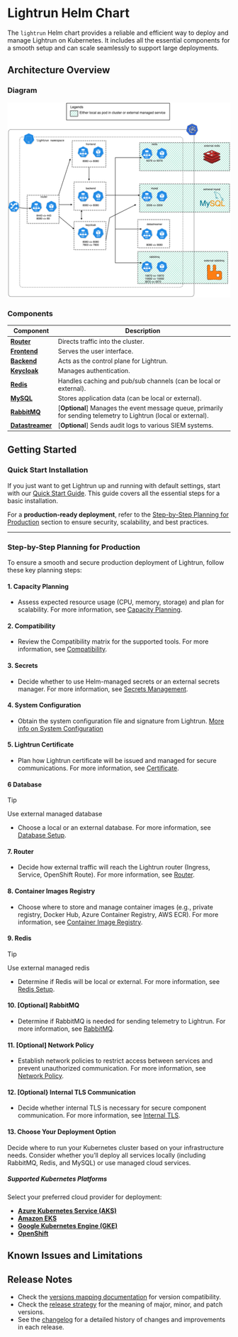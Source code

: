 # Lightrun Helm Chart

The `lightrun` Helm chart provides a reliable and efficient way to deploy and manage Lightrun on Kubernetes. It includes all the essential components for a smooth setup and can scale seamlessly to support large deployments.
## Architecture Overview
### Diagram
![Diagram](docs/images/architecture-diagram.png "diagram")
### Components

| Component                                           | Description                                                                                                    |
| --------------------------------------------------- | -------------------------------------------------------------------------------------------------------------- |
| [**Router**](docs/components/router/index.md)       | Directs traffic into the cluster.                                                                              |
| [**Frontend**](docs/components/frontend.md)         | Serves the user interface.                                                                                     |
| [**Backend**](docs/components/backend.md)           | Acts as the control plane for Lightrun.                                                                        |
| [**Keycloak**](docs/components/keycloak.md)         | Manages authentication.                                                                                        |
| [**Redis**](docs/components/redis.md)               | Handles caching and pub/sub channels (can be local or external).                                               |
| [**MySQL**](docs/components/database.md)            | Stores application data (can be local or external).                                                            |
| [**RabbitMQ**](docs/components/rabbitmq.md)         | [**Optional**] Manages the event message queue, primarily for sending telemetry to Lightrun (local or external). |
| [**Datastreamer**](docs/components/datastreamer.md) | [**Optional**] Sends audit logs to various SIEM systems.                                                         |

## Getting Started
### **Quick Start Installation**

If you just want to get Lightrun up and running with default settings, start with our [Quick Start Guide](docs/installation/quickstart.md). This guide covers all the essential steps for a basic installation.

For a **production-ready deployment**, refer to the [Step-by-Step Planning for Production](#step-by-step-planning-for-production) section to ensure security, scalability, and best practices.

---
### **Step-by-Step Planning for Production**

To ensure a smooth and secure production deployment of Lightrun, follow these key planning steps:

#### **1. Capacity Planning**

- Assess expected resource usage (CPU, memory, storage) and plan for scalability.
  For more information, see [Capacity Planning](docs/installation/capacity_planning.md).
    
#### **2. Compatibility**

- Review the Compatibility matrix for the supported tools.
  For more information, see [Compatibility](docs/installation/compatibility_matrix.md).
 
#### **3. Secrets**

- Decide whether to use Helm-managed secrets or an external secrets manager.
  For more information, see [Secrets Management](docs/installation/secrets.md).

#### **4. System Configuration**

- Obtain the system configuration file and signature from Lightrun.
  [More info on System Configuration](docs/advanced/system_config.md)
    
#### **5. Lightrun Certificate**

- Plan how Lightrun certificate will be issued and managed for secure communications.
  For more information, see [Certificate](docs/installation/certificate.md).
    
#### **6 Database**

> [!TIP]
> Use external managed database

- Choose a local or an external database.
  For more information, see [Database Setup](docs/components/database.md).
    
#### **7. Router**

- Decide how external traffic will reach the Lightrun router (Ingress, Service, OpenShift Route).
  For more information, see [Router](docs/components/router/index.md).

#### **8. Container Images Registry**

- Choose where to store and manage container images (e.g., private registry, Docker Hub, Azure Container Registry, AWS ECR).
   For more information, see [Container Image Registry](docs/installation/container_image_registry.md).

#### **9. Redis**

> [!TIP] 
> Use external managed redis
- Determine if Redis will be local or external.
  For more information, see [Redis Setup](docs/components/redis.md).

#### **10. [Optional] RabbitMQ**

- Determine if RabbitMQ is needed for sending telemetry to Lightrun.
  For more information, see [RabbitMQ](docs/components/rabbitmq.md).

#### **11. [Optional] Network Policy**

- Establish network policies to restrict access between services and prevent unauthorized communication.
  For more information, see [Network Policy](docs/advanced/network_policy.md).

#### **12. [Optional} Internal TLS Communication**

- Decide whether internal TLS is necessary for secure component communication.
  For more information, see [Internal TLS](docs/advanced/internal_tls.md).

#### **13. Choose Your Deployment Option**

Decide where to run your Kubernetes cluster based on your infrastructure needs. Consider whether you’ll deploy all services locally (including RabbitMQ, Redis, and MySQL) or use managed cloud services.

##### **Supported Kubernetes Platforms**

Select your preferred cloud provider for deployment:

- **[Azure Kubernetes Service (AKS)](docs/installation/cloud/aks.md)**
- **[Amazon EKS](docs/installation/cloud/eks.md)**
- **[Google Kubernetes Engine (GKE)](docs/installation/cloud/gke.md)**
- **[OpenShift](docs/installation/cloud/openshift.md)**

## Known Issues and Limitations

## Release Notes

- Check the [versions mapping documentation](docs/installation/versions_mapping.md) for version compatibility.  
- Check the [release strategy](docs/release_strategy.md) for the meaning of major, minor, and patch versions.
- See the [changelog](CHANGELOG.md) for a detailed history of changes and improvements in each release.
